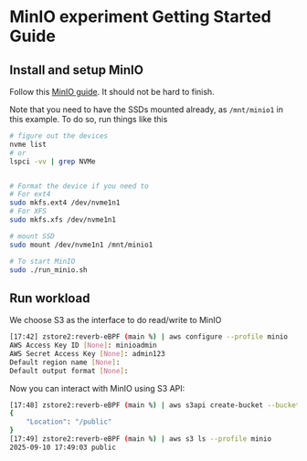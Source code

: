 # MinIO experiment Getting Started Guide

## Install and setup MinIO

Follow this [MinIO
guide](https://docs.min.io/community/minio-object-store/operations/deployments/baremetal-deploy-minio-on-ubuntu-linux.html).
It should not be hard to finish.

Note that you need to have the SSDs mounted already, as `/mnt/minio1` in this
example. To do so, run things like this
```bash
# figure out the devices
nvme list
# or 
lspci -vv | grep NVMe


# Format the device if you need to 
# For ext4
sudo mkfs.ext4 /dev/nvme1n1
# For XFS
sudo mkfs.xfs /dev/nvme1n1

# mount SSD
sudo mount /dev/nvme1n1 /mnt/minio1

# To start MinIO
sudo ./run_minio.sh
```

## Run workload
We choose S3 as the interface to do read/write to MinIO
```bash
[17:42] zstore2:reverb-eBPF (main %) | aws configure --profile minio
AWS Access Key ID [None]: minioadmin
AWS Secret Access Key [None]: admin123
Default region name [None]:
Default output format [None]:
```
Now you can interact with MinIO using S3 API:
```bash
[17:48] zstore2:reverb-eBPF (main %) | aws s3api create-bucket --bucket public --profile minio
{
    "Location": "/public"
}
[17:49] zstore2:reverb-eBPF (main %) | aws s3 ls --profile minio
2025-09-10 17:49:03 public
```




